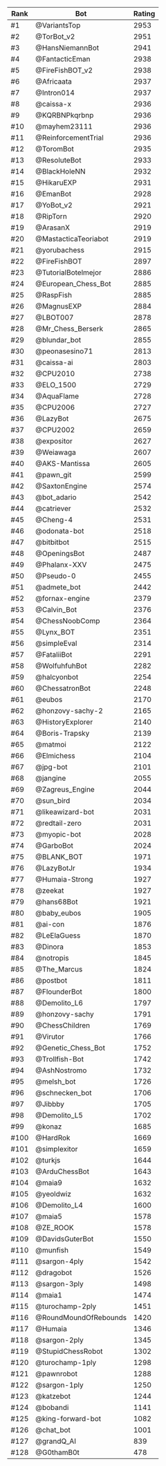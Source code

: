 Rank|Bot|Rating
---|---|---
#1|@VariantsTop|2953
#2|@TorBot_v2|2951
#3|@HansNiemannBot|2941
#4|@FantacticEman|2938
#5|@FireFishBOT_v2|2938
#6|@Africaata|2937
#7|@Intron014|2937
#8|@caissa-x|2936
#9|@KQRBNPkqrbnp|2936
#10|@mayhem23111|2936
#11|@ReinforcementTrial|2936
#12|@ToromBot|2935
#13|@ResoluteBot|2933
#14|@BlackHoleNN|2932
#15|@HikaruEXP|2931
#16|@EmanBot|2928
#17|@YoBot_v2|2921
#18|@RipTorn|2920
#19|@ArasanX|2919
#20|@MastacticaTeoriabot|2919
#21|@yorubachess|2915
#22|@FireFishBOT|2897
#23|@TutorialBotelmejor|2886
#24|@European_Chess_Bot|2885
#25|@RaspFish|2885
#26|@MagnusEXP|2884
#27|@LBOT007|2878
#28|@Mr_Chess_Berserk|2865
#29|@blundar_bot|2855
#30|@peonasesino71|2813
#31|@caissa-ai|2803
#32|@CPU2010|2738
#33|@ELO_1500|2729
#34|@AquaFlame|2728
#35|@CPU2006|2727
#36|@LazyBot|2675
#37|@CPU2002|2659
#38|@expositor|2627
#39|@Weiawaga|2607
#40|@AKS-Mantissa|2605
#41|@pawn_git|2599
#42|@SaxtonEngine|2574
#43|@bot_adario|2542
#44|@catriever|2532
#45|@Cheng-4|2531
#46|@odonata-bot|2518
#47|@bitbitbot|2515
#48|@OpeningsBot|2487
#49|@Phalanx-XXV|2475
#50|@Pseudo-0|2455
#51|@admete_bot|2442
#52|@fornax-engine|2379
#53|@Calvin_Bot|2376
#54|@ChessNoobComp|2364
#55|@Lynx_BOT|2351
#56|@simpleEval|2314
#57|@FataliiBot|2291
#58|@WolfuhfuhBot|2282
#59|@halcyonbot|2254
#60|@ChessatronBot|2248
#61|@eubos|2170
#62|@honzovy-sachy-2|2165
#63|@HistoryExplorer|2140
#64|@Boris-Trapsky|2139
#65|@matmoi|2122
#66|@Elmichess|2104
#67|@jpg-bot|2101
#68|@jangine|2055
#69|@Zagreus_Engine|2044
#70|@sun_bird|2034
#71|@likeawizard-bot|2031
#72|@redtail-zero|2031
#73|@myopic-bot|2028
#74|@GarboBot|2024
#75|@BLANK_BOT|1971
#76|@LazyBotJr|1934
#77|@Humaia-Strong|1927
#78|@zeekat|1927
#79|@hans68Bot|1921
#80|@baby_eubos|1905
#81|@ai-con|1876
#82|@LeElaGuess|1870
#83|@Dinora|1853
#84|@notropis|1845
#85|@The_Marcus|1824
#86|@postbot|1811
#87|@FlounderBot|1800
#88|@Demolito_L6|1797
#89|@honzovy-sachy|1791
#90|@ChessChildren|1769
#91|@Virutor|1766
#92|@Genetic_Chess_Bot|1752
#93|@Trollfish-Bot|1742
#94|@AshNostromo|1732
#95|@melsh_bot|1726
#96|@schnecken_bot|1706
#97|@Jibbby|1705
#98|@Demolito_L5|1702
#99|@konaz|1685
#100|@HardRok|1669
#101|@simplexitor|1659
#102|@turkjs|1644
#103|@ArduChessBot|1643
#104|@maia9|1632
#105|@yeoldwiz|1632
#106|@Demolito_L4|1600
#107|@maia5|1578
#108|@ZE_ROOK|1578
#109|@DavidsGuterBot|1550
#110|@munfish|1549
#111|@sargon-4ply|1542
#112|@dragobot|1526
#113|@sargon-3ply|1498
#114|@maia1|1474
#115|@turochamp-2ply|1451
#116|@RoundMoundOfRebounds|1420
#117|@Humaia|1346
#118|@sargon-2ply|1345
#119|@StupidChessRobot|1302
#120|@turochamp-1ply|1298
#121|@pawnrobot|1288
#122|@sargon-1ply|1250
#123|@katzebot|1244
#124|@bobandi|1141
#125|@king-forward-bot|1082
#126|@chat_bot|1001
#127|@grandQ_AI|839
#128|@G0thamB0t|478
